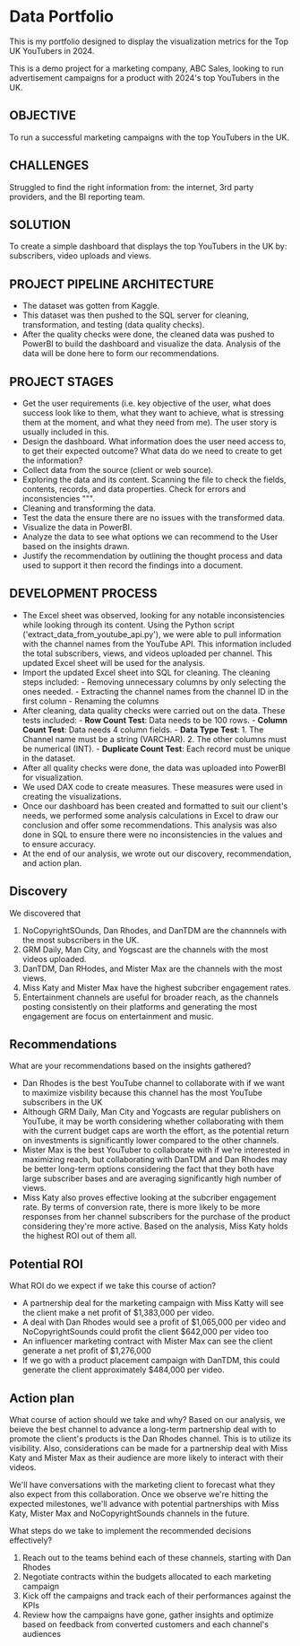 # Data Portfolio

This is my portfolio designed to display the visualization metrics for the Top UK YouTubers in 2024.

This is a demo project for a marketing company, ABC Sales, looking to run advertisement campaigns for a product with 2024's top YouTubers in the UK. 

## OBJECTIVE 
To run a successful marketing campaigns with the top YouTubers in the UK.

## CHALLENGES
Struggled to find the right information from: the internet, 3rd party providers, and the BI reporting team.

## SOLUTION
To create a simple dashboard that displays the top YouTubers in the UK by: subscribers, video uploads and views.

## PROJECT PIPELINE ARCHITECTURE
- The dataset was gotten from Kaggle.
- This dataset was then pushed to the SQL server for cleaning, transformation, and testing (data quality checks).
- After the quality checks were done, the cleaned data was pushed to PowerBI to build the dashboard and visualize the data. Analysis of the data will be done here to form our recommendations.

## PROJECT STAGES
- Get the user requirements (i.e. key objective of the user, what does success look like to them, what they want to achieve, what is stressing them at the moment, and what they need from me). The user story is usually included in this.
- Design the dashboard. What information does the user need access to, to get their expected outcome? What data do we need to create to get the information?
- Collect data from the source (client or web source).
- Exploring the data and its content. Scanning the file to check the fields, contents, records, and data properties. Check for errors and inconsistencies
""".
- Cleaning and transforming the data.
- Test the data the ensure there are no issues with the transformed data.
- Visualize the data in PowerBI.
- Analyze the data to see what options we can recommend to the User based on the insights drawn.
- Justify the recommendation by outlining the thought process and data used to support it then record the findings into a document.

## DEVELOPMENT PROCESS
- The Excel sheet was observed, looking for any notable inconsistencies while looking through its content. Using the Python script ('extract_data_from_youtube_api.py'), we were able to pull information with the channel names from the YouTube API. This information included the total subscribers, views, and videos uploaded per channel. This updated Excel sheet will be used for the analysis.
- Import the updated Excel sheet into SQL for cleaning. The cleaning steps included: - Removing unnecessary columns by only selecting the ones needed.
                                                                                     - Extracting the channel names from the channel ID in the first column
                                                                                     - Renaming the columns
- After cleaning, data quality checks were carried out on the data. These tests included: - **Row Count Test**: Data needs to be 100 rows.
                                                                                          - **Column Count Test**: Data needs 4 column fields.
                                                                                          - **Data Type Test**: 1. The Channel name must be a string (VARCHAR).
                                                                                                                2. The other columns must be numerical (INT).
                                                                                          - **Duplicate Count Test**: Each record must be unique in the dataset.
- After all quality checks were done, the data was uploaded into PowerBI for visualization.
- We used DAX code to create measures. These measures were used in creating the visualizations.
- Once our dashboard has been created and formatted to suit our client's needs, we performed some analysis calculations in Excel to draw our conclusion and offer some recommendations. This analysis was also done in SQL to ensure there were no inconsistencies in the values and to ensure accuracy.
- At the end of our analysis, we wrote out our discovery, recommendation, and action plan.

## Discovery
We discovered that
1. NoCopyrightSOunds, Dan Rhodes, and DanTDM are the channnels with the most subscribers in the UK.
2. GRM Daily, Man City, and Yogscast are the channels with the most videos uploaded.
3. DanTDM, Dan RHodes, and Mister Max are the channels with the most views.
4. Miss Katy and Mister Max have the highest subcriber engagement rates.
5. Entertainment channels are useful for broader reach, as the channels posting consistently on their platforms and generating the most engagement are focus on entertainment and music.

## Recommendations
What are your recommendations based on the insights gathered?
- Dan Rhodes is the best YouTube channel to collaborate with if we want to maximize visbility because this channel has the most YouTube subscribers in the UK
- Although GRM Daily, Man City and Yogcasts are regular publishers on YouTube, it may be worth considering whether collaborating with them with the current budget caps are worth the effort, as the potential return on investments is significantly lower compared to the other channels.
- Mister Max is the best YouTuber to collaborate with if we're interested in maximizing reach, but collaborating with DanTDM and Dan Rhodes may be better long-term options considering the fact that they both have large subscriber bases and are averaging significantly high number of views.
- Miss Katy also proves effective looking at the subcriber engagement rate. By terms of conversion rate, there is more likely to be more responses from her channel subscribers for the purchase of the product considering they're more active. Based on the analysis, Miss Katy holds the highest ROI out of them all.

## Potential ROI
What ROI do we expect if we take this course of action?  
- A partnership deal for the marketing campaign with Miss Katty will see the client make a net profit of $1,383,000 per video.
- A deal with Dan Rhodes would see a profit of $1,065,000 per video and NoCopyrightSounds could profit the client $642,000 per video too
- An influencer marketing contract with Mister Max can see the client generate a net profit of $1,276,000
- If we go with a product placement campaign with DanTDM, this could generate the client approximately $484,000 per video.

## Action plan
What course of action should we take and why?
Based on our analysis, we beieve the best channel to advance a long-term partnership deal with to promote the client's products is the Dan Rhodes channel. This is to utilize its visibility. Also, considerations can be made for a partnership deal with Miss Katy and Mister Max as their audience are more likely to interact with their videos.

We'll have conversations with the marketing client to forecast what they also expect from this collaboration. Once we observe we're hitting the expected milestones, we'll advance with potential partnerships with Miss Katy, Mister Max and NoCopyrightSounds channels in the future.

What steps do we take to implement the recommended decisions effectively?
1. Reach out to the teams behind each of these channels, starting with Dan Rhodes
2. Negotiate contracts within the budgets allocated to each marketing campaign
3. Kick off the campaigns and track each of their performances against the KPIs
4. Review how the campaigns have gone, gather insights and optimize based on feedback from converted customers and each channel's audiences
